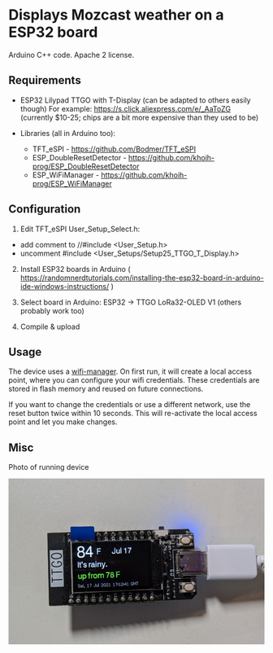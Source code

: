 # Displays Mozcast weather on a ESP32 board

Arduino C++ code. Apache 2 license.

## Requirements

 *  ESP32 Lilypad TTGO with T-Display (can be adapted to others easily though)
    For example: https://s.click.aliexpress.com/e/_AaToZG 
    (currently $10-25; chips are a bit more expensive than they used to be)
    
 *  Libraries (all in Arduino too):
    * TFT_eSPI - https://github.com/Bodmer/TFT_eSPI
    * ESP_DoubleResetDetector - https://github.com/khoih-prog/ESP_DoubleResetDetector
    * ESP_WiFiManager - https://github.com/khoih-prog/ESP_WiFiManager

 
## Configuration

1. Edit TFT_eSPI User_Setup_Select.h:
 - add comment to //#include <User_Setup.h>
 - uncomment #include <User_Setups/Setup25_TTGO_T_Display.h> 

2. Install ESP32 boards in Arduino ( https://randomnerdtutorials.com/installing-the-esp32-board-in-arduino-ide-windows-instructions/ )

3. Select board in Arduino: ESP32 -> TTGO LoRa32-OLED V1 (others probably work too)

4. Compile & upload

## Usage

The device uses a [wifi-manager](https://github.com/khoih-prog/ESP_WiFiManager). 
On first run, it will create a local access point, where you can configure your wifi credentials. 
These credentials are stored in flash memory and reused on future connections.

If you want to change the credentials or use a different network, use the reset button twice within 10 seconds.
This will re-activate the local access point and let you make changes. 

## Misc

Photo of running device

![](photo-ttgo.png)
